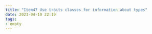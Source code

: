 ```yaml
---
title: "Item47 Use traits classes for information about types"
date: 2023-04-10 22:19
tags:
- empty
---
```

